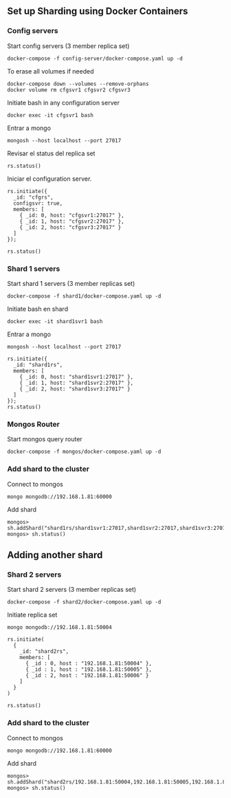 ## Set up Sharding using Docker Containers

### Config servers
Start config servers (3 member replica set)
```
docker-compose -f config-server/docker-compose.yaml up -d
```
To erase all volumes if needed
```
docker-compose down --volumes --remove-orphans
docker volume rm cfgsvr1 cfgsvr2 cfgsvr3
```


Initiate bash in any configuration server
```
docker exec -it cfgsvr1 bash
```

Entrar a mongo
```
mongosh --host localhost --port 27017
```
Revisar el status del replica set
```
rs.status()
```
Iniciar el configuration server.
```
rs.initiate({
  _id: "cfgrs",
  configsvr: true,
  members: [
    { _id: 0, host: "cfgsvr1:27017" },
    { _id: 1, host: "cfgsvr2:27017" },
    { _id: 2, host: "cfgsvr3:27017" }
  ]
});

rs.status()
```

### Shard 1 servers
Start shard 1 servers (3 member replicas set)
```
docker-compose -f shard1/docker-compose.yaml up -d
```
Initiate bash en shard
```
docker exec -it shard1svr1 bash
```

Entrar a mongo
```
mongosh --host localhost --port 27017
```
```
rs.initiate({
  _id: "shard1rs",
  members: [
    { _id: 0, host: "shard1svr1:27017" },
    { _id: 1, host: "shard1svr2:27017" },
    { _id: 2, host: "shard1svr3:27017" }
  ]
});
rs.status()
```

### Mongos Router
Start mongos query router
```
docker-compose -f mongos/docker-compose.yaml up -d
```

### Add shard to the cluster
Connect to mongos
```
mongo mongodb://192.168.1.81:60000
```
Add shard
```
mongos>  sh.addShard("shard1rs/shard1svr1:27017,shard1svr2:27017,shard1svr3:27017")
mongos> sh.status()
```
## Adding another shard
### Shard 2 servers
Start shard 2 servers (3 member replicas set)
```
docker-compose -f shard2/docker-compose.yaml up -d
```
Initiate replica set
```
mongo mongodb://192.168.1.81:50004
```
```
rs.initiate(
  {
    _id: "shard2rs",
    members: [
      { _id : 0, host : "192.168.1.81:50004" },
      { _id : 1, host : "192.168.1.81:50005" },
      { _id : 2, host : "192.168.1.81:50006" }
    ]
  }
)

rs.status()
```
### Add shard to the cluster
Connect to mongos
```
mongo mongodb://192.168.1.81:60000
```
Add shard
```
mongos> sh.addShard("shard2rs/192.168.1.81:50004,192.168.1.81:50005,192.168.1.81:50006")
mongos> sh.status()
```
